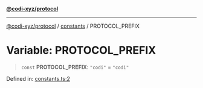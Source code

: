 [**@codi-xyz/protocol**](../../README.md)

***

[@codi-xyz/protocol](../../modules.md) / [constants](../README.md) / PROTOCOL\_PREFIX

# Variable: PROTOCOL\_PREFIX

> `const` **PROTOCOL\_PREFIX**: `"codi"` = `"codi"`

Defined in: [constants.ts:2](https://github.com/codi-xyz/protocol/blob/002e813eac9470bcfdb2a1790ddea7c341cb39dd/src/constants.ts#L2)
